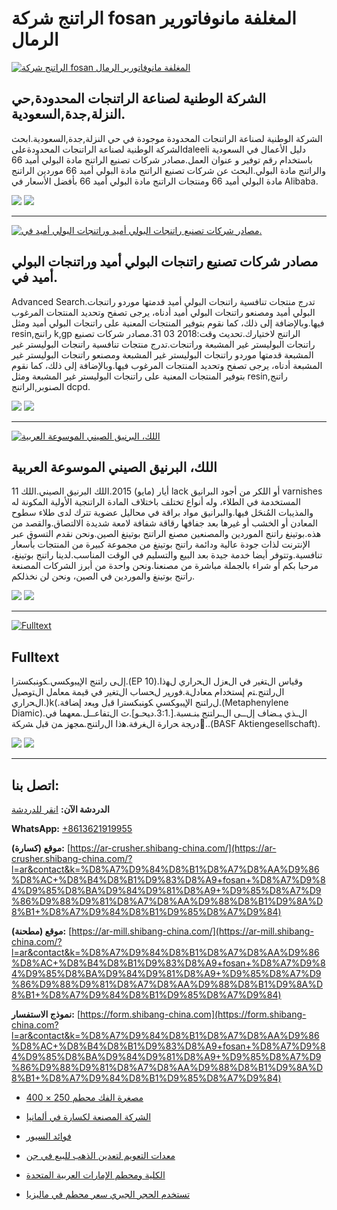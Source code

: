 # الراتنج شركة fosan المغلفة مانوفاتورير الرمال

<a href="https://swt.shibang-china.com/?l=ar&img&k=%D8%A7%D9%84%D8%B1%D8%A7%D8%AA%D9%86%D8%AC+%D8%B4%D8%B1%D9%83%D8%A9+fosan+%D8%A7%D9%84%D9%85%D8%BA%D9%84%D9%81%D8%A9+%D9%85%D8%A7%D9%86%D9%88%D9%81%D8%A7%D8%AA%D9%88%D8%B1%D9%8A%D8%B1+%D8%A7%D9%84%D8%B1%D9%85%D8%A7%D9%84" target="_blank">![الراتنج شركة fosan المغلفة مانوفاتورير الرمال](http://static.shibang-china.com/all-800x300/578.jpg)</a>

## الشركة الوطنية لصناعة الراتنجات المحدودة,حي النزلة,جدة,السعودية.
الشركة الوطنية لصناعة الراتنجات المحدودة موجودة في حي النزلة,جدة,السعودية.ابحث الشركة الوطنية لصناعة الراتنجات المحدودةعلىdaleeli دليل الأعمال في السعودية باستخدام رقم توفير و عنوان العمل.مصادر شركات تصنيع الراتنج مادة البولي أميد 66 والراتنج مادة البولي.البحث عن شركات تصنيع الراتنج مادة البولي أميد 66 موردين الراتنج مادة البولي أميد 66 ومنتجات الراتنج مادة البولي أميد 66 بأفضل الأسعار في Alibaba.


<a href="https://whatsapp.shibangsoft.com/WhatsApp.php" target="_blank" title="WhatsApp">![](http://static.shibang-china.com/icon/whatsapp.png)</a> <a href="https://swt.shibang-china.com/?l=ar&icon&k=%D8%A7%D9%84%D8%B1%D8%A7%D8%AA%D9%86%D8%AC+%D8%B4%D8%B1%D9%83%D8%A9+fosan+%D8%A7%D9%84%D9%85%D8%BA%D9%84%D9%81%D8%A9+%D9%85%D8%A7%D9%86%D9%88%D9%81%D8%A7%D8%AA%D9%88%D8%B1%D9%8A%D8%B1+%D8%A7%D9%84%D8%B1%D9%85%D8%A7%D9%84" target="_blank">![](http://static.shibang-china.com/icon/chat-ar.png)</a>

---

<a href="https://swt.shibang-china.com/?l=ar&img&k=%D8%A7%D9%84%D8%B1%D8%A7%D8%AA%D9%86%D8%AC+%D8%B4%D8%B1%D9%83%D8%A9+fosan+%D8%A7%D9%84%D9%85%D8%BA%D9%84%D9%81%D8%A9+%D9%85%D8%A7%D9%86%D9%88%D9%81%D8%A7%D8%AA%D9%88%D8%B1%D9%8A%D8%B1+%D8%A7%D9%84%D8%B1%D9%85%D8%A7%D9%84" target="_blank">![مصادر شركات تصنيع راتنجات البولي أميد وراتنجات البولي أميد في.](http://static.shibang-china.com/all-800x300/1198.jpg)</a>

## مصادر شركات تصنيع راتنجات البولي أميد وراتنجات البولي أميد في.
Advanced Search.تدرج منتجات تنافسية راتنجات البولي أميد قدمتها موردو راتنجات البولي أميد ومصنعو راتنجات البولي أميد أدناه، يرجى تصفح وتحديد المنتجات المرغوب فيها.وبالإضافة إلى ذلك، كما نقوم بتوفير المنتجات المعنية على راتنجات البولي أميد ومثل resin,راتنج k,gp الراتنج لاختيارك.تحديث وقت:2018 03 31.مصادر شركات تصنيع راتنجات البوليستر غير المشبعة وراتنجات.تدرج منتجات تنافسية راتنجات البوليستر غير المشبعة قدمتها موردو راتنجات البوليستر غير المشبعة ومصنعو راتنجات البوليستر غير المشبعة أدناه، يرجى تصفح وتحديد المنتجات المرغوب فيها.وبالإضافة إلى ذلك، كما نقوم بتوفير المنتجات المعنية على راتنجات البوليستر غير المشبعة ومثل resin,راتنج الصنوبر,الراتنج dcpd.


<a href="https://whatsapp.shibangsoft.com/WhatsApp.php" target="_blank" title="WhatsApp">![](http://static.shibang-china.com/icon/whatsapp.png)</a> <a href="https://swt.shibang-china.com/?l=ar&icon&k=%D8%A7%D9%84%D8%B1%D8%A7%D8%AA%D9%86%D8%AC+%D8%B4%D8%B1%D9%83%D8%A9+fosan+%D8%A7%D9%84%D9%85%D8%BA%D9%84%D9%81%D8%A9+%D9%85%D8%A7%D9%86%D9%88%D9%81%D8%A7%D8%AA%D9%88%D8%B1%D9%8A%D8%B1+%D8%A7%D9%84%D8%B1%D9%85%D8%A7%D9%84" target="_blank">![](http://static.shibang-china.com/icon/chat-ar.png)</a>

---

<a href="https://swt.shibang-china.com/?l=ar&img&k=%D8%A7%D9%84%D8%B1%D8%A7%D8%AA%D9%86%D8%AC+%D8%B4%D8%B1%D9%83%D8%A9+fosan+%D8%A7%D9%84%D9%85%D8%BA%D9%84%D9%81%D8%A9+%D9%85%D8%A7%D9%86%D9%88%D9%81%D8%A7%D8%AA%D9%88%D8%B1%D9%8A%D8%B1+%D8%A7%D9%84%D8%B1%D9%85%D8%A7%D9%84" target="_blank">![اللك، البرنيق الصيني الموسوعة العربية](http://static.shibang-china.com/all-800x300/408.jpg)</a>

## اللك، البرنيق الصيني الموسوعة العربية
11 أيار (مايو) 2015.اللك البرنيق الصيني.اللك lack أو اللكر من أجود البرانيق varnishes المستخدمة في الطلاء، وله أنواع تختلف باختلاف المادة الراتنجية الأولية المكونة له والمذيبات المُنحَل فيها.والبرانيق مواد براقة في محاليل عضوية تترك لدى طلاء سطوح المعادن أو الخشب أو غيرها بعد جفافها رقاقة شفافة لامعة شديدة الالتصاق.والقصد من هذه.بوتينغ راتنج الموردين والمصنعين مصنع الراتنج بوتينغ الصين.ونحن نقدم التسوق عبر الإنترنت لذات جودة عالية ودائمة راتنج بوتينغ من مجموعة كبيرة من المنتجات بأسعار تنافسية.وتتوفر أيضا خدمة جيدة بعد البيع والتسليم في الوقت المناسب.لدينا راتنج بوتينغ، مرحبا بكم أو شراء بالجملة مباشرة من مصنعنا.ونحن واحدة من أبرز الشركات المصنعة راتنج بوتينغ والموردين في الصين، ونحن لن نخذلكم.


<a href="https://whatsapp.shibangsoft.com/WhatsApp.php" target="_blank" title="WhatsApp">![](http://static.shibang-china.com/icon/whatsapp.png)</a> <a href="https://swt.shibang-china.com/?l=ar&icon&k=%D8%A7%D9%84%D8%B1%D8%A7%D8%AA%D9%86%D8%AC+%D8%B4%D8%B1%D9%83%D8%A9+fosan+%D8%A7%D9%84%D9%85%D8%BA%D9%84%D9%81%D8%A9+%D9%85%D8%A7%D9%86%D9%88%D9%81%D8%A7%D8%AA%D9%88%D8%B1%D9%8A%D8%B1+%D8%A7%D9%84%D8%B1%D9%85%D8%A7%D9%84" target="_blank">![](http://static.shibang-china.com/icon/chat-ar.png)</a>

---

<a href="https://swt.shibang-china.com/?l=ar&img&k=%D8%A7%D9%84%D8%B1%D8%A7%D8%AA%D9%86%D8%AC+%D8%B4%D8%B1%D9%83%D8%A9+fosan+%D8%A7%D9%84%D9%85%D8%BA%D9%84%D9%81%D8%A9+%D9%85%D8%A7%D9%86%D9%88%D9%81%D8%A7%D8%AA%D9%88%D8%B1%D9%8A%D8%B1+%D8%A7%D9%84%D8%B1%D9%85%D8%A7%D9%84" target="_blank">![Fulltext](http://static.shibang-china.com/all-800x300/47.jpg)</a>

## Fulltext
إﻝﻰ راﺘﻨﺞ اﻹﻴﺒوﻜﺴﻲ.ﻜوﻨﺒﻜﺴﺘرا.(EP 10).وﻗﻴﺎس اﻝﺘﻐﻴر ﻓﻲ اﻝﻌزل اﻝﺤراري ﻝﻬذا اﻝراﺘﻨﺞ.ﺘم إﺴﺘﺨدام ﻤﻌﺎدﻝﺔ.ﻓورﻴر ﻝﺤﺴﺎب اﻝﺘﻐﻴر ﻓﻲ ﻗﻴﻤﺔ ﻤﻌﺎﻤل اﻝﺘوﺼﻴل اﻝﺤراري.)k(.ﻝراﺘﻨﺞ اﻹﻴﺒوﻜﺴﻲ ﻜوﻨﺒﻜﺴﺘرا ﻗﺒل وﺒﻌد إﻀﺎﻓﺔ.(Metaphenylene Diamic).اﻝـذي ﻴـﻀﺎف إﻝــﻰ اﻝـراﺘﻨﺞ ﺒﻨـﺴﺒﺔ.[.3:1.دﻴﺤـو].ث اﻝﺘﻔﺎﻋــل.ﻤﻌﻬﻤﺎ ﻓﻲ درﺠﺔ ﺤرارة اﻝﻐرﻓﺔ.ﻫذا اﻝراﺘﻨﺞ.ﻤﺠﻬز ﻤن ﻗﺒل ﺸرﻜﺔ.ِ.(BASF Aktiengesellschaft).

<a href="https://whatsapp.shibangsoft.com/WhatsApp.php" target="_blank" title="WhatsApp">![](http://static.shibang-china.com/icon/whatsapp.png)</a> <a href="https://swt.shibang-china.com/?l=ar&icon&k=%D8%A7%D9%84%D8%B1%D8%A7%D8%AA%D9%86%D8%AC+%D8%B4%D8%B1%D9%83%D8%A9+fosan+%D8%A7%D9%84%D9%85%D8%BA%D9%84%D9%81%D8%A9+%D9%85%D8%A7%D9%86%D9%88%D9%81%D8%A7%D8%AA%D9%88%D8%B1%D9%8A%D8%B1+%D8%A7%D9%84%D8%B1%D9%85%D8%A7%D9%84" target="_blank">![](http://static.shibang-china.com/icon/chat-ar.png)</a>

---
## اتصل بنا:

**الدردشة الآن:** [انقر للدردشة](https://swt.shibang-china.com?l=ar&contact&k=%D8%A7%D9%84%D8%B1%D8%A7%D8%AA%D9%86%D8%AC+%D8%B4%D8%B1%D9%83%D8%A9+fosan+%D8%A7%D9%84%D9%85%D8%BA%D9%84%D9%81%D8%A9+%D9%85%D8%A7%D9%86%D9%88%D9%81%D8%A7%D8%AA%D9%88%D8%B1%D9%8A%D8%B1+%D8%A7%D9%84%D8%B1%D9%85%D8%A7%D9%84)

**WhatsApp:**  [+8613621919955](https://whatsapp.shibangsoft.com/WhatsApp.php)

**موقع (كسارة):** [https://ar-crusher.shibang-china.com/](https://ar-crusher.shibang-china.com/?l=ar&contact&k=%D8%A7%D9%84%D8%B1%D8%A7%D8%AA%D9%86%D8%AC+%D8%B4%D8%B1%D9%83%D8%A9+fosan+%D8%A7%D9%84%D9%85%D8%BA%D9%84%D9%81%D8%A9+%D9%85%D8%A7%D9%86%D9%88%D9%81%D8%A7%D8%AA%D9%88%D8%B1%D9%8A%D8%B1+%D8%A7%D9%84%D8%B1%D9%85%D8%A7%D9%84)

**موقع (مطحنة):** [https://ar-mill.shibang-china.com/](https://ar-mill.shibang-china.com/?l=ar&contact&k=%D8%A7%D9%84%D8%B1%D8%A7%D8%AA%D9%86%D8%AC+%D8%B4%D8%B1%D9%83%D8%A9+fosan+%D8%A7%D9%84%D9%85%D8%BA%D9%84%D9%81%D8%A9+%D9%85%D8%A7%D9%86%D9%88%D9%81%D8%A7%D8%AA%D9%88%D8%B1%D9%8A%D8%B1+%D8%A7%D9%84%D8%B1%D9%85%D8%A7%D9%84)

**نموذج الاستفسار:** [https://form.shibang-china.com](https://form.shibang-china.com?l=ar&contact&k=%D8%A7%D9%84%D8%B1%D8%A7%D8%AA%D9%86%D8%AC+%D8%B4%D8%B1%D9%83%D8%A9+fosan+%D8%A7%D9%84%D9%85%D8%BA%D9%84%D9%81%D8%A9+%D9%85%D8%A7%D9%86%D9%88%D9%81%D8%A7%D8%AA%D9%88%D8%B1%D9%8A%D8%B1+%D8%A7%D9%84%D8%B1%D9%85%D8%A7%D9%84)

* [مصغرة الفك محطم 250 × 400](../22/%D9%85%D8%B5%D8%BA%D8%B1%D8%A9%20%D8%A7%D9%84%D9%81%D9%83%20%D9%85%D8%AD%D8%B7%D9%85%20250%20%C3%97%20400.md)

* [الشركة المصنعة لكسارة في ألمانيا](../25/%D8%A7%D9%84%D8%B4%D8%B1%D9%83%D8%A9%20%D8%A7%D9%84%D9%85%D8%B5%D9%86%D8%B9%D8%A9%20%D9%84%D9%83%D8%B3%D8%A7%D8%B1%D8%A9%20%D9%81%D9%8A%20%D8%A3%D9%84%D9%85%D8%A7%D9%86%D9%8A%D8%A7.md)

* [فوائد السيور](../21/%D9%81%D9%88%D8%A7%D8%A6%D8%AF%20%D8%A7%D9%84%D8%B3%D9%8A%D9%88%D8%B1.md)

* [معدات التعويم لتعدين الذهب للبيع في جن](../21/%D9%85%D8%B9%D8%AF%D8%A7%D8%AA%20%D8%A7%D9%84%D8%AA%D8%B9%D9%88%D9%8A%D9%85%20%D9%84%D8%AA%D8%B9%D8%AF%D9%8A%D9%86%20%D8%A7%D9%84%D8%B0%D9%87%D8%A8%20%D9%84%D9%84%D8%A8%D9%8A%D8%B9%20%D9%81%D9%8A%20%D8%AC%D9%86.md)

* [الكلية ومحطم الإمارات العربية المتحدة](../23/%D8%A7%D9%84%D9%83%D9%84%D9%8A%D8%A9%20%D9%88%D9%85%D8%AD%D8%B7%D9%85%20%D8%A7%D9%84%D8%A5%D9%85%D8%A7%D8%B1%D8%A7%D8%AA%20%D8%A7%D9%84%D8%B9%D8%B1%D8%A8%D9%8A%D8%A9%20%D8%A7%D9%84%D9%85%D8%AA%D8%AD%D8%AF%D8%A9.md)

* [تستخدم الحجر الجيري سعر محطم في ماليزيا](../22/%D8%AA%D8%B3%D8%AA%D8%AE%D8%AF%D9%85%20%D8%A7%D9%84%D8%AD%D8%AC%D8%B1%20%D8%A7%D9%84%D8%AC%D9%8A%D8%B1%D9%8A%20%D8%B3%D8%B9%D8%B1%20%D9%85%D8%AD%D8%B7%D9%85%20%D9%81%D9%8A%20%D9%85%D8%A7%D9%84%D9%8A%D8%B2%D9%8A%D8%A7.md)